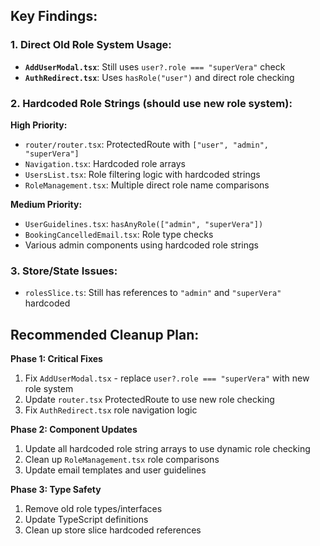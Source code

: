 ## __Key Findings:__

### __1. Direct Old Role System Usage:__

- __`AddUserModal.tsx`__: Still uses `user?.role === "superVera"` check
- __`AuthRedirect.tsx`__: Uses `hasRole("user")` and direct role checking

### __2. Hardcoded Role Strings (should use new role system):__

__High Priority:__

- `router/router.tsx`: ProtectedRoute with `["user", "admin", "superVera"]`
- `Navigation.tsx`: Hardcoded role arrays
- `UsersList.tsx`: Role filtering logic with hardcoded strings
- `RoleManagement.tsx`: Multiple direct role name comparisons

__Medium Priority:__

- `UserGuidelines.tsx`: `hasAnyRole(["admin", "superVera"])`
- `BookingCancelledEmail.tsx`: Role type checks
- Various admin components using hardcoded role strings

### __3. Store/State Issues:__

- `rolesSlice.ts`: Still has references to `"admin"` and `"superVera"` hardcoded

## __Recommended Cleanup Plan:__

__Phase 1: Critical Fixes__

1. Fix `AddUserModal.tsx` - replace `user?.role === "superVera"` with new role system
2. Update `router.tsx` ProtectedRoute to use new role checking
3. Fix `AuthRedirect.tsx` role navigation logic

__Phase 2: Component Updates__

1. Update all hardcoded role string arrays to use dynamic role checking
2. Clean up `RoleManagement.tsx` role comparisons
3. Update email templates and user guidelines

__Phase 3: Type Safety__

1. Remove old role types/interfaces
2. Update TypeScript definitions
3. Clean up store slice hardcoded references
